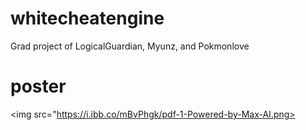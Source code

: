# whitecheatengine
Grad project of LogicalGuardian, Myunz, and Pokmonlove

# poster
<img src="https://i.ibb.co/mBvPhgk/pdf-1-Powered-by-Max-AI.png>
